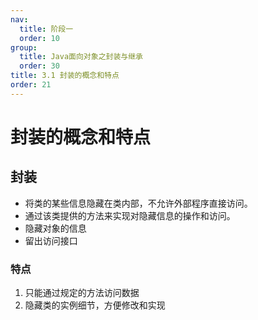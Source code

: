 ```yaml
---
nav:
  title: 阶段一
  order: 10
group:
  title: Java面向对象之封装与继承
  order: 30
title: 3.1 封装的概念和特点
order: 21
---
```


# 封装的概念和特点

## 封装

- 将类的某些信息隐藏在类内部，不允许外部程序直接访问。
- 通过该类提供的方法来实现对隐藏信息的操作和访问。
- 隐藏对象的信息
- 留出访问接口

### 特点

1. 只能通过规定的方法访问数据
2. 隐藏类的实例细节，方便修改和实现